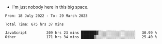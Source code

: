 - I'm just nobody here in this big space.


<!--START_SECTION:waka-->

```text
From: 18 July 2022 - To: 29 March 2023

Total Time: 675 hrs 37 mins

JavaScript         209 hrs 23 mins ███████▓░░░░░░░░░░░░░░░░░   30.99 %
Other              171 hrs 34 mins ██████▒░░░░░░░░░░░░░░░░░░   25.40 %
```

<!--END_SECTION:waka-->
